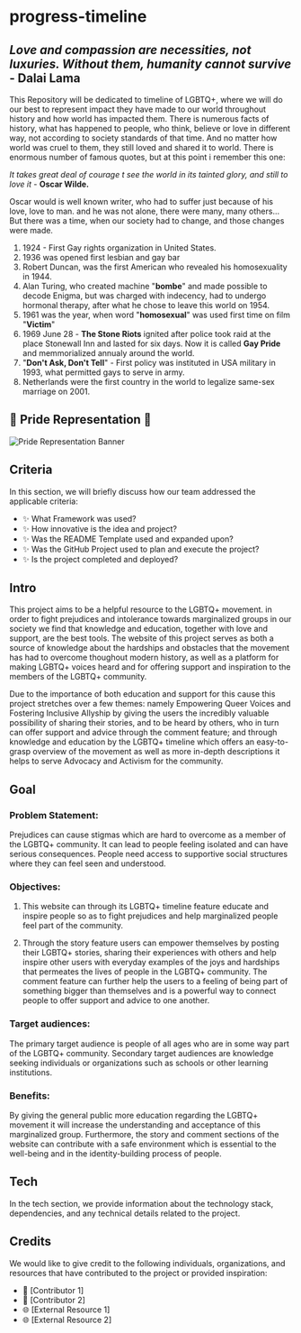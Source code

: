 # progress-timeline

## *Love and compassion are necessities, not luxuries. Without them, humanity cannot survive* - __Dalai Lama__


This Repository will be dedicated to timeline of LGBTQ+, where we will do our best to represent impact they have made to our world throughout history and how world has impacted them. There is numerous facts of history, what has happened to people, who think, believe or love in different way, not according to society standards of that time. And no matter how world was cruel to them, they still loved and shared it to world. There is enormous number of famous quotes, but at this point i remember this one:

*It takes great deal of courage t see the world in its tainted glory, and still to love it* - __Oscar Wilde.__

Oscar would is well known writer, who had to suffer just because of his love, love to man. and he was not alone, there were many, many others... But there was a time, when our society had to change, and those changes were made. 

1. 1924 - First Gay rights organization in United States.
2. 1936 was opened first lesbian and gay bar
3. Robert Duncan, was the first American who revealed his homosexuality in 1944.
4. Alan Turing, who created machine "__bombe__" and made possible to decode Enigma, but was charged with indecency, had to undergo hormonal therapy, after what he chose to leave this world on 1954.
5. 1961 was the year, when word "__homosexual__" was used first time on film "__Victim__"
6. 1969 June 28 - __The Stone Riots__ ignited after police took raid at the place Stonewall Inn and lasted for six days. Now it is called __Gay Pride__ and memmorialized annualy around the world.
7. "__Don't Ask, Don't Tell__" - First policy was instituted in USA military in 1993, what permitted gays to serve in army.
8. Netherlands were the first country in the world to legalize same-sex marriage on 2001.




## 🌈 Pride Representation 🥳
![Pride Representation Banner](https://res.cloudinary.com/djdefbnij/image/upload/v1685616402/pride2023banner_s33wvv.jpg)


## Criteria
In this section, we will briefly discuss how our team addressed the applicable criteria:

- ✨ What Framework was used?
- ✨ How innovative is the idea and project?
- ✨ Was the README Template used and expanded upon?
- ✨ Was the GitHub Project used to plan and execute the project?
- ✨ Is the project completed and deployed?


## Intro 
This project aims to be a helpful resource to the LGBTQ+ movement. in order to fight prejudices and intolerance towards marginalized groups in our society we find that knowledge and education, together with love and support, are the best tools. The website of this project serves as both a source of knowledge about the hardships and obstacles that the movement has had to overcome thoughout modern history, as well as a platform for making LGBTQ+ voices heard and for offering support and inspiration to the members of the LGBTQ+ community.

Due to the importance of both education and support for this cause this project stretches over a few themes: namely Empowering Queer Voices and Fostering Inclusive Allyship by giving the users the incredibly valuable possibility of sharing their stories, and to be heard by others, who in turn can offer support and advice through the comment feature; and through knowledge and education by the LGBTQ+ timeline which offers an easy-to-grasp overview of the movement as well as more in-depth descriptions it helps to serve Advocacy and Activism for the community. 


## Goal

### Problem Statement: 

Prejudices can cause stigmas which are hard to overcome as a member of the LGBTQ+ community. It can lead to people feeling isolated and can have serious consequences. People need access to supportive social structures where they can feel seen and understood. 

### Objectives:

1. This website can through its LGBTQ+ timeline feature educate and inspire people so as to fight prejudices and help marginalized people feel part of the community.

2. Through the story feature users can empower themselves by posting their LGBTQ+ stories, sharing their experiences with others and help inspire other users with everyday examples of the joys and hardships that permeates the lives of people in the LGBTQ+ community. The comment feature can further help the users to a feeling of being part of something bigger than themselves and is a powerful way to connect people to offer support and advice to one another.

### Target audiences:

The primary target audience is people of all ages who are in some way part of the LGBTQ+ community. Secondary target audiences are knowledge seeking individuals or organizations such as schools or other learning institutions. 

### Benefits:

By giving the general public more education regarding the LGBTQ+ movement it will increase the understanding and acceptance of this marginalized group. Furthermore, the story and comment sections of the website can contribute with a safe environment which is essential to the well-being and in the identity-building process of people. 


## Tech
In the tech section, we provide information about the technology stack, dependencies, and any technical details related to the project.


## Credits
We would like to give credit to the following individuals, organizations, and resources that have contributed to the project or provided inspiration:
- 🙌 [Contributor 1]
- 🙌 [Contributor 2]
- 🌐 [External Resource 1]
- 🌐 [External Resource 2]